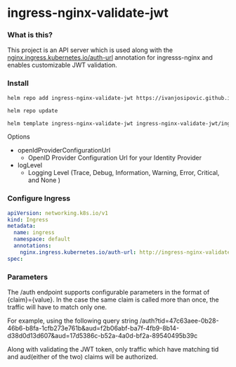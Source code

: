 # ingress-nginx-validate-jwt

### What is this?
This project is an API server which is used along with the [nginx.ingress.kubernetes.io/auth-url](https://github.com/kubernetes/ingress-nginx/blob/main/docs/user-guide/nginx-configuration/annotations.md#external-authentication) annotation for ingresss-nginx and enables customizable JWT validation.

### Install

```bash
helm repo add ingress-nginx-validate-jwt https://ivanjosipovic.github.io/ingress-nginx-validate-jwt

helm repo update

helm template ingress-nginx-validate-jwt ingress-nginx-validate-jwt/ingress-nginx-validate-jwt --set openIdProviderConfigurationUrl="https://login.microsoftonline.com/common/v2.0/.well-known/openid-configuration"
```

Options

- openIdProviderConfigurationUrl
  - OpenID Provider Configuration Url for your Identity Provider
- logLevel
  - Logging Level (Trace, Debug, Information, Warning, Error, Critical, and None )

### Configure Ingress

```yaml
apiVersion: networking.k8s.io/v1
kind: Ingress
metadata:
  name: ingress
  namespace: default
  annotations:
    nginx.ingress.kubernetes.io/auth-url: http://ingress-nginx-validate-jwt.ingress-nginx-validate-jwt.svc.cluster.local/auth?tid=47c63aee-0b28-46b6-b8fa-1cfb273e761b&aud=f2b06abf-ba7f-4fb9-8b14-d38d0d13d607&aud=17d5386c-b52a-4a0d-bf2a-89540495b39c
spec:
```

### Parameters

The /auth endpoint supports configurable parameters in the format of {claim}={value}. In the case the same claim is called more than once, the traffic will have to match only one.

For example, using the following query string /auth?tid=47c63aee-0b28-46b6-b8fa-1cfb273e761b&aud=f2b06abf-ba7f-4fb9-8b14-d38d0d13d607&aud=17d5386c-b52a-4a0d-bf2a-89540495b39c

Along with validating the JWT token, only traffic which have matching tid and aud(either of the two) claims will be authorized.
